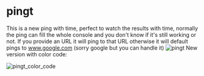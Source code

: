 # pingt
This is a new ping with time, perfect to watch the results with time, normally the ping can fill the whole console and you don't know if it's still working or not.
If you provide an URL it will ping to that URL otherwise it will default pings to www.google.com (sorry google but you can handle it)
![pingt](https://user-images.githubusercontent.com/5776255/55254457-e45bcd80-5225-11e9-9a6b-735b8b92a66d.PNG)
New version with color code:

![pingt_color_code](https://user-images.githubusercontent.com/5776255/84453781-58617600-ac1e-11ea-8dd5-dd40424058ed.png)
